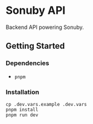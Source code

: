 # Sonuby API

Backend API powering Sonuby.

## Getting Started

### Dependencies

- `pnpm`

### Installation

```
cp .dev.vars.example .dev.vars
pnpm install
pnpm run dev
```
